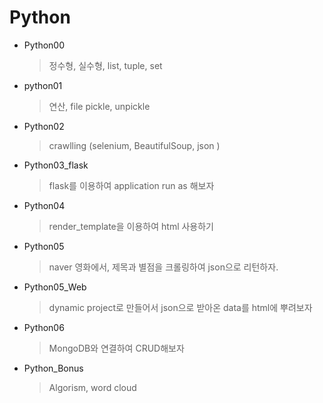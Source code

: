 # Python

* Python00

  > 정수형, 실수형, list, tuple, set

* python01

  > 연산,  file pickle, unpickle

* Python02

  > crawlling (selenium, BeautifulSoup, json )

* Python03_flask

  > flask를 이용하여 application run as 해보자

* Python04

  > render_template을 이용하여 html 사용하기

* Python05

  > naver 영화에서, 제목과 별점을 크롤링하여 json으로 리턴하자.

* Python05_Web

  > dynamic project로 만들어서 json으로 받아온 data를 html에 뿌려보자

* Python06

  > MongoDB와 연결하여 CRUD해보자

* Python_Bonus

  > Algorism, word cloud